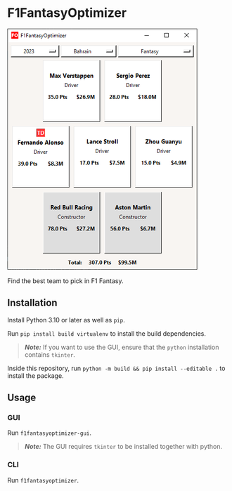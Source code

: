 # F1FantasyOptimizer

![GUI0](res/gui0.png?raw=true "GUI")

Find the best team to pick in F1 Fantasy.

## Installation
Install Python 3.10 or later as well as `pip`.

Run `pip install build virtualenv` to install the build dependencies.

> **_Note:_** If you want to use the GUI, ensure that the `python` installation contains `tkinter`.

Inside this repository, run `python -m build && pip install --editable .` to install the package.

## Usage
### GUI
Run `f1fantasyoptimizer-gui`.

> **_Note:_** The GUI requires `tkinter` to be installed together with python.

### CLI
Run `f1fantasyoptimizer`.
